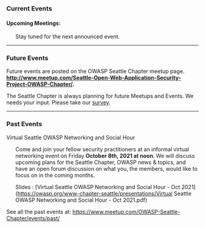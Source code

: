 ### Current Events  

#### Upcoming Meetings:  

<ul> <li style="list-style-type: none;">
Stay tuned for the next announced event.
</li> </ul>

---

### Future Events

Future events are posted on the OWASP Seattle Chapter meetup page.
**<http://www.meetup.com/Seattle-Open-Web-Application-Security-Project-OWASP-Chapter/>.**

The Seattle Chapter is always planning for future Meetups and Events. We needs your input. Please take our [survey](https://bit.ly/3yxqXQA).

---

### Past Events

Virtual Seattle OWASP Networking and Social Hour
<ul> <li style="list-style-type: none;">
Come and join your fellow security practitioners at an informal virtual networking event on Friday <b>October 8th, 2021 at noon</b>. We will discuss upcoming plans for the Seattle Chapter, OWASP news & topics, and have an open forum discussion on what you, the members, would like to focus on in the coming months.

Slides : [Virtual Seattle OWASP Networking and Social Hour - Oct 2021](https://owasp.org/www-chapter-seattle/presentations/Virtual Seattle OWASP Networking and Social Hour - Oct 2021.pdf)
</li> </ul>

See all the past events at: https://www.meetup.com/OWASP-Seattle-Chapter/events/past/